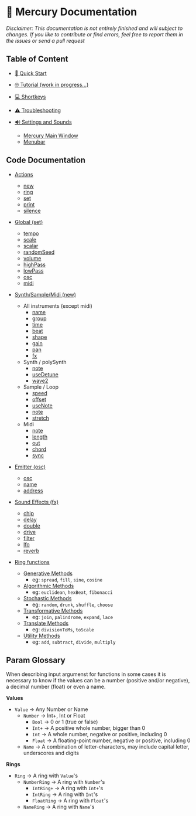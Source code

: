 # 📖 Mercury Documentation

*Disclaimer: This documentation is not entirely finished and will subject to changes. If you like to contribute or find errors, feel free to report them in the issues or send a pull request*

## Table of Content

- [🏃 Quick Start](./quick-start.md)

- [🤓 Tutorial (work in progress...)](./tutorial.md)

- [💻 Shortkeys](./06-shortkeys.md)

- [⚠️ Troubleshooting](./08-troubleshooting.md)

- [🔊 Settings and Sounds](./07-environment.md)
	- [Mercury Main Window](./07-environment.md#mercury-main-window)
	- [Menubar](./07-environment.md#menubar)
## Code Documentation

- [Actions](./00-general.md)
	- [new](./00-general.md#new)
	- [ring](./00-general.md#ring)
	- [set](./00-general.md#set)
	- [print](./00-general.md#print)
	- [silence](./00-general.md#silence)

- [Global (set)](./01-global.md)
	- [tempo](./01-global.md#tempo)
	- [scale](./01-global.md#scale)
	- [scalar](./01-global.md#scalar)
	- [randomSeed](./01-global.md#randomseed)
	- [volume](./01-global.md#volume)
	- [highPass](./01-global.md#highpass) 
	- [lowPass](./01-global.md#lowpass)
	- [osc](./01-global.md#osc)
	- [midi](./01-global.md#midi-and-midiclock)

- [Synth/Sample/Midi (new)](./02-instrument.md)
	- All instruments (except midi)
		- [name](./02-instrument.md#name)
		- [group](./02-instrument.md#group)
		- [time](./02-instrument.md#time)
		- [beat](./02-instrument.md#beat)
		- [shape](./02-instrument.md#shape)
		- [gain](./02-instrument.md#gain)
		- [pan](./02-instrument.md#pan)
		- [fx](./02-instrument.md#fx)
	- Synth / polySynth
		- [note](./02-instrument.md#note)
		- [useDetune](./02-instrument.md#usedetune)
		- [wave2](./02-instrument.md#wave2)
	- Sample / Loop
		- [speed](./02-instrument.md#speed)
		- [offset](./02-instrument.md#offset)
		- [useNote](./02-instrument.md#usenote)
		- [note](./02-instrument.md#note)
		- [stretch](./02-instrument.md#stretch)
	- Midi
		- [note](./02-instrument.md#note-1)
		- [length](./02-instrument.md#length)
		- [out](./02-instrument.md#out)
		- [chord](./02-instrument.md#chord)
		- [sync](./02-instrument.md#sync)

- [Emitter (osc)](./03-emitter.md)
	- [osc](./03-emitter.md#osc)
	- [name](./03-emitter.md#name)
	- [address](./03-emitter.md#address)

- [Sound Effects (fx)](./04-fx.md)
	- [chip](./04-fx.md#chip)
	- [delay](./04-fx.md#delay)
	- [double](./04-fx.md#double)
	- [drive](./04-fx.md#drive)
	- [filter](./04-fx.md#filter)
	- [lfo](./04-fx.md#lfo)
	- [reverb](./04-fx.md#reverb)

- [Ring functions](./05-ring.md)
	- [Generative Methods](#generative-methods)
		- eg: `spread`, `fill`, `sine`, `cosine`
	- [Algorithmic Methods](#algorithmic-methods)
		- eg: `euclidean`, `hexBeat`, `fibonacci`
	- [Stochastic Methods](#stochastic-methods)
		- eg: `random`, `drunk`, `shuffle`, `choose`
	- [Transformative Methods](#transformative-methods)
		- eg: `join`, `palindrome`, `expand`, `lace`
	- [Translate Methods](#translate-methods)
		- eg: `divisionToMs`, `toScale`
	- [Utility Methods](#utility-methods)
		- eg: `add`, `subtract`, `divide`, `multiply`

## Param Glossary

When describing input argumenst for functions in some cases it is necessary to know if the values can be a number (positive and/or negative), a decimal number (float) or even a name.

**Values**

- `Value` -> Any Number or Name
	- `Number` -> Int+, Int or Float
		- `Bool` -> 0 or 1 (true or false)
		- `Int+` -> A positive whole number, bigger than 0
		- `Int` -> A whole number, negative or positive, including 0
		- `Float` -> A floating-point number, negative or positive, including 0
	- `Name` -> A combination of letter-characters, may include capital letter, underscores and digits

**Rings**

- `Ring` -> A ring with `Value`'s
	- `NumberRing` -> A ring with `Number`'s
		- `IntRing+` -> A ring with `Int+`'s
		- `IntRing` -> A ring with `Int`'s
		- `FloatRing` -> A ring with `Float`'s
	- `NameRing` -> A ring with `Name`'s